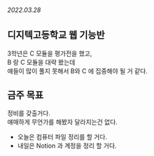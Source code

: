 ###### 2022.03.28

## 디지텍고등학교 웹 기능반
3학년은 C 모듈을 평가전을 했고,      
B 랑 C 모듈을 대략 봤는데      
얘들이 많이 풀지 못해서 B와 C 에 집중해야 될 거 같다.   


## 금주 목표 
정비를 갖출거다.      
얘매하게 무언가를 해봤자 달라지는건 없다.     

- 오늘은 컴퓨터 파일 정리를 할 거다. 
- 내일은 Notion 과 계정을 정리 할 거다.

